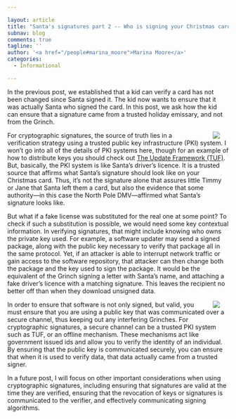```yaml
---

layout: article
title: "Santa's signatures part 2 -- Who is signing your Christmas card?: Establishing trust"
subnav: blog
comments: true
tagline: ''
author: '<a href="/people#marina_moore">Marina Moore</a>'
categories:
  - Informational

---
```


In the previous post, we established that a kid can verify a card has not been changed since Santa signed it. The kid now wants to ensure that it was actually Santa who signed the card. In this post, we ask how the kid can ensure that a signature came from a trusted holiday emissary, and not from the Grinch.

<img align="right" src="https://imgs.xkcd.com/comics/pgp_2x.png" style="margin: 0px 20px"/>

For cryptographic signatures, the source of truth lies in a verification strategy using a trusted public key infrastructure (PKI) system. I won’t go into all of the details of PKI systems here, though for an example of how to distribute keys you should check out [The Update Framework (TUF)](https://theupdateframework.io). But, basically, the PKI system is like Santa’s driver’s licence. It is a trusted source that affirms what Santa’s signature should look like on your Christmas card. Thus, it’s not the signature alone that assures little Timmy or Jane that Santa left them a card, but also the evidence that some authority—in this case the North Pole DMV—affirmed what Santa’s signature looks like.

But what if a fake license was substituted for the real one at some point? To check if such a substitution is possible, we would need some key contextual information. In verifying signatures, that might include knowing who owns the private key used. For example, a software updater may send a signed package, along with the public key necessary to verify that package all in the same protocol. Yet, if an attacker is able to interrupt network traffic or gain access to the software repository, that attacker can then change both the package and the key used to sign the package. It would be the equivalent of the Grinch signing a letter with Santa’s name, and attaching a fake driver’s licence with a matching signature. This leaves the recipient no better off than when they download unsigned data.

<img align="right" src="/img/signature-verification-exploit.jpg" style="margin: 0px 20px"/>

In order to ensure that software is not only signed, but valid, you must ensure that you are using a public key that was communicated over a secure channel, thus keeping out any interfering Grinches. For cryptographic signatures, a secure channel can be a trusted PKI system such as TUF, or an offline mechanism. These mechanisms act like government issued ids and allow you to verify the identity of an individual. By ensuring that the public key is communicated securely, you can ensure that when it is used to verify data, that data actually came from a trusted signer.

In a future post, I will focus on other important considerations when using cryptographic signatures, including ensuring that signatures are valid at the time they are verified, ensuring that the revocation of keys or signatures is communicated to the verifier, and effectively communicating signing algorithms.
